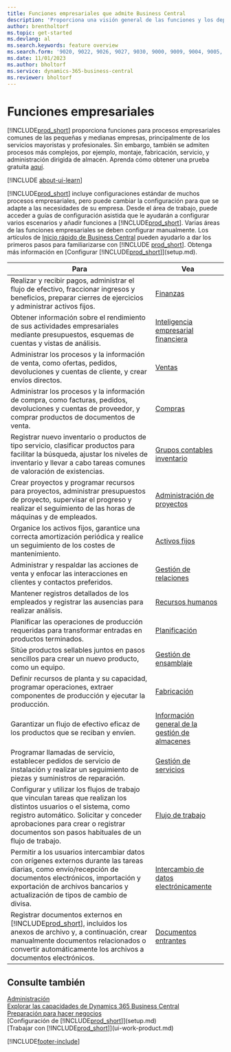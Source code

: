```yaml
---
title: Funciones empresariales que admite Business Central
description: 'Proporciona una visión general de las funciones y los departamentos empresariales que son compatibles con las áreas de aplicación, como finanzas, inventario y administración de proyectos.'
author: brentholtorf
ms.topic: get-started
ms.devlang: al
ms.search.keywords: feature overview
ms.search.form: '9020, 9022, 9026, 9027, 9030, 9000, 9009, 9004, 9005, 9024, 9006, 9007, 9010, 9016, 9017'
ms.date: 11/01/2023
ms.author: bholtorf
ms.service: dynamics-365-business-central
ms.reviewer: bholtorf
---
```

# Funciones empresariales

[!INCLUDE[prod_short](includes/prod_short.md)] proporciona funciones para procesos empresariales comunes de las pequeñas y medianas empresas, principalmente de los servicios mayoristas y profesionales. Sin embargo, también se admiten procesos más complejos, por ejemplo, montaje, fabricación, servicio, y administración dirigida de almacén. Aprenda cómo obtener una prueba gratuita [aquí](trial-signup.md).  

[!INCLUDE [about-ui-learn](includes/about-ui-learn.md)]

[!INCLUDE[prod_short](includes/prod_short.md)] incluye configuraciones estándar de muchos procesos empresariales, pero puede cambiar la configuración para que se adapte a las necesidades de su empresa. Desde el área de trabajo, puede acceder a guías de configuración asistida que le ayudarán a configurar varios escenarios y añadir funciones a [!INCLUDE[prod_short](includes/prod_short.md)]. Varias áreas de las funciones empresariales se deben configurar manualmente. Los artículos de [Inicio rápido de Business Central](quick-start-business-central.md) pueden ayudarlo a dar los primeros pasos para familiarizarse con [!INCLUDE [prod_short](includes/prod_short.md)]. Obtenga más información en [Configurar [!INCLUDE[prod_short](includes/prod_short.md)]](setup.md).

| Para | Vea |
| --- | --- |
|Realizar y recibir pagos, administrar el flujo de efectivo, fraccionar ingresos y beneficios, preparar cierres de ejercicios y administrar activos fijos.|[Finanzas](finance.md)|
|Obtener información sobre el rendimiento de sus actividades empresariales mediante presupuestos, esquemas de cuentas y vistas de análisis.|[Inteligencia empresarial financiera](bi.md)|
|Administrar los procesos y la información de venta, como ofertas, pedidos, devoluciones y cuentas de cliente, y crear envíos directos.|[Ventas](sales-manage-sales.md)|
|Administrar los procesos y la información de compra, como facturas, pedidos, devoluciones y cuentas de proveedor, y comprar productos de documentos de venta. |[Compras](purchasing-manage-purchasing.md)|
|Registrar nuevo inventario o productos de tipo servicio, clasificar productos para facilitar la búsqueda, ajustar los niveles de inventario y llevar a cabo tareas comunes de valoración de existencias.|[Grupos contables inventario](inventory-manage-inventory.md)|
|Crear proyectos y programar recursos para proyectos, administrar presupuestos de proyecto, supervisar el progreso y realizar el seguimiento de las horas de máquinas y de empleados.|[Administración de proyectos](projects-manage-projects.md)|
|Organice los activos fijos, garantice una correcta amortización periódica y realice un seguimiento de los costes de mantenimiento.|[Activos fijos](fa-manage.md)|
|Administrar y respaldar las acciones de venta y enfocar las interacciones en clientes y contactos preferidos.|[Gestión de relaciones](marketing-relationship-management.md)|
|Mantener registros detallados de los empleados y registrar las ausencias para realizar análisis. |[Recursos humanos](hr-manage-human-resources.md)|
|Planificar las operaciones de producción requeridas para transformar entradas en productos terminados.|[Planificación](production-planning.md)|
|Sitúe productos sellables juntos en pasos sencillos para crear un nuevo producto, como un equipo.|[Gestión de ensamblaje](assembly-assemble-items.md)|
|Definir recursos de planta y su capacidad, programar operaciones, extraer componentes de producción y ejecutar la producción.|[Fabricación](production-manage-manufacturing.md)|
|Garantizar un flujo de efectivo eficaz de los productos que se reciban y envíen.|[Información general de la gestión de almacenes](design-details-warehouse-management.md)|
|Programar llamadas de servicio, establecer pedidos de servicio de instalación y realizar un seguimiento de piezas y suministros de reparación.|[Gestión de servicios](service-service.md)|
|Configurar y utilizar los flujos de trabajo que vinculan tareas que realizan los distintos usuarios o el sistema, como registro automático. Solicitar y conceder aprobaciones para crear o registrar documentos son pasos habituales de un flujo de trabajo.|[Flujo de trabajo](across-workflow.md)|
|Permitir a los usuarios intercambiar datos con orígenes externos durante las tareas diarias, como envío/recepción de documentos electrónicos, importación y exportación de archivos bancarios y actualización de tipos de cambio de divisa.|[Intercambio de datos electrónicamente](across-data-exchange.md)|
|Registrar documentos externos en [!INCLUDE[prod_short](includes/prod_short.md)], incluidos los anexos de archivo y, a continuación, crear manualmente documentos relacionados o convertir automáticamente los archivos a documentos electrónicos.|[Documentos entrantes](across-income-documents.md)|

## Consulte también

[Administración](admin-setup-and-administration.md)    
[Explorar las capacidades de Dynamics 365 Business Central](https://dynamics.microsoft.com/business-central/capabilities/)  
[Preparación para hacer negocios](ui-get-ready-business.md)  
[Configuración de [!INCLUDE[prod_short](includes/prod_short.md)]](setup.md)   
[Trabajar con [!INCLUDE[prod_short](includes/prod_short.md)]](ui-work-product.md)   

[!INCLUDE[footer-include](includes/footer-banner.md)]
